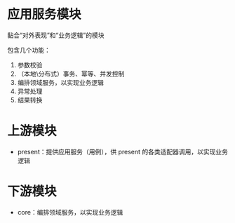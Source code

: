 # 应用服务模块
黏合“对外表现”和“业务逻辑”的模块

包含几个功能：
1. 参数校验
2. （本地\分布式）事务、幂等、并发控制
3. 编排领域服务，以实现业务逻辑
4. 异常处理
5. 结果转换

# 上游模块
* present：提供应用服务（用例），供 present 的各类适配器调用，以实现业务逻辑

# 下游模块
* core：编排领域服务，以实现业务逻辑